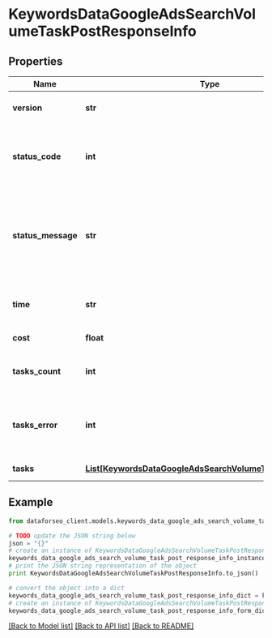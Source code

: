 # KeywordsDataGoogleAdsSearchVolumeTaskPostResponseInfo


## Properties

Name | Type | Description | Notes
------------ | ------------- | ------------- | -------------
**version** | **str** | the current version of the API | [optional] 
**status_code** | **int** | general status code you can find the full list of the response codes here | [optional] 
**status_message** | **str** | general informational message you can find the full list of general informational messages here | [optional] 
**time** | **str** | total execution time, seconds | [optional] 
**cost** | **float** | total tasks cost, USD | [optional] 
**tasks_count** | **int** | the number of tasks in the tasks array | [optional] 
**tasks_error** | **int** | the number of tasks in the tasks array returned with an error | [optional] 
**tasks** | [**List[KeywordsDataGoogleAdsSearchVolumeTaskPostTaskInfo]**](KeywordsDataGoogleAdsSearchVolumeTaskPostTaskInfo.md) | array of tasks | [optional] 

## Example

```python
from dataforseo_client.models.keywords_data_google_ads_search_volume_task_post_response_info import KeywordsDataGoogleAdsSearchVolumeTaskPostResponseInfo

# TODO update the JSON string below
json = "{}"
# create an instance of KeywordsDataGoogleAdsSearchVolumeTaskPostResponseInfo from a JSON string
keywords_data_google_ads_search_volume_task_post_response_info_instance = KeywordsDataGoogleAdsSearchVolumeTaskPostResponseInfo.from_json(json)
# print the JSON string representation of the object
print KeywordsDataGoogleAdsSearchVolumeTaskPostResponseInfo.to_json()

# convert the object into a dict
keywords_data_google_ads_search_volume_task_post_response_info_dict = keywords_data_google_ads_search_volume_task_post_response_info_instance.to_dict()
# create an instance of KeywordsDataGoogleAdsSearchVolumeTaskPostResponseInfo from a dict
keywords_data_google_ads_search_volume_task_post_response_info_form_dict = keywords_data_google_ads_search_volume_task_post_response_info.from_dict(keywords_data_google_ads_search_volume_task_post_response_info_dict)
```
[[Back to Model list]](../README.md#documentation-for-models) [[Back to API list]](../README.md#documentation-for-api-endpoints) [[Back to README]](../README.md)


